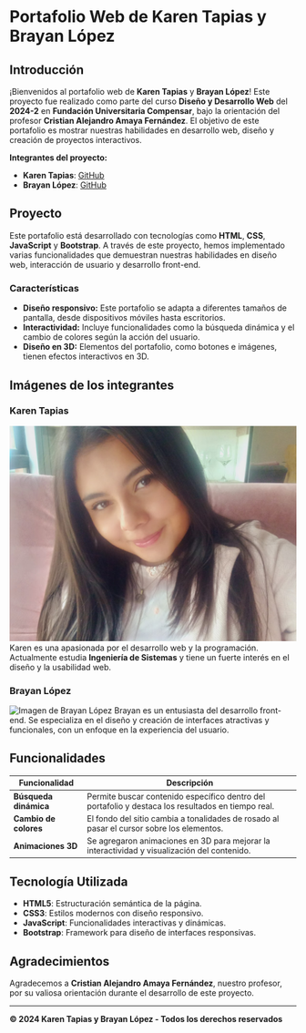 # Portafolio Web de Karen Tapias y Brayan López

## Introducción

¡Bienvenidos al portafolio web de **Karen Tapias** y **Brayan López**! Este proyecto fue realizado como parte del curso **Diseño y Desarrollo Web** del **2024-2** en **Fundación Universitaria Compensar**, bajo la orientación del profesor **Cristian Alejandro Amaya Fernández**. El objetivo de este portafolio es mostrar nuestras habilidades en desarrollo web, diseño y creación de proyectos interactivos.

**Integrantes del proyecto:**

- **Karen Tapias**: [GitHub](https://github.com/nerak610)
- **Brayan López**: [GitHub](https://github.com/BrayanGLopez)

## Proyecto

Este portafolio está desarrollado con tecnologías como **HTML**, **CSS**, **JavaScript** y **Bootstrap**. A través de este proyecto, hemos implementado varias funcionalidades que demuestran nuestras habilidades en diseño web, interacción de usuario y desarrollo front-end.

### Características

- **Diseño responsivo:** Este portafolio se adapta a diferentes tamaños de pantalla, desde dispositivos móviles hasta escritorios.
- **Interactividad:** Incluye funcionalidades como la búsqueda dinámica y el cambio de colores según la acción del usuario.
- **Diseño en 3D:** Elementos del portafolio, como botones e imágenes, tienen efectos interactivos en 3D.
  
## Imágenes de los integrantes

### Karen Tapias
![Imagen de Karen Tapias](images/mia.jpg)
Karen es una apasionada por el desarrollo web y la programación. Actualmente estudia **Ingeniería de Sistemas** y tiene un fuerte interés en el diseño y la usabilidad web.

### Brayan López
![Imagen de Brayan López](images/brayan.jpg)
Brayan es un entusiasta del desarrollo front-end. Se especializa en el diseño y creación de interfaces atractivas y funcionales, con un enfoque en la experiencia del usuario.

## Funcionalidades

| Funcionalidad          | Descripción                                                                                  |
|------------------------|----------------------------------------------------------------------------------------------|
| **Búsqueda dinámica**   | Permite buscar contenido específico dentro del portafolio y destaca los resultados en tiempo real. |
| **Cambio de colores**   | El fondo del sitio cambia a tonalidades de rosado al pasar el cursor sobre los elementos.      |
| **Animaciones 3D**      | Se agregaron animaciones en 3D para mejorar la interactividad y visualización del contenido.   |

## Tecnología Utilizada

- **HTML5**: Estructuración semántica de la página.
- **CSS3**: Estilos modernos con diseño responsivo.
- **JavaScript**: Funcionalidades interactivas y dinámicas.
- **Bootstrap**: Framework para diseño de interfaces responsivas.

## Agradecimientos

Agradecemos a **Cristian Alejandro Amaya Fernández**, nuestro profesor, por su valiosa orientación durante el desarrollo de este proyecto.

---

**© 2024 Karen Tapias y Brayan López - Todos los derechos reservados**





